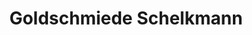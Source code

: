 ---
title: "Goldschmiede Schelkmann"
url: /bad-salzschlirf/goldschmiede-schelkmann/
shop: Schmuck
---